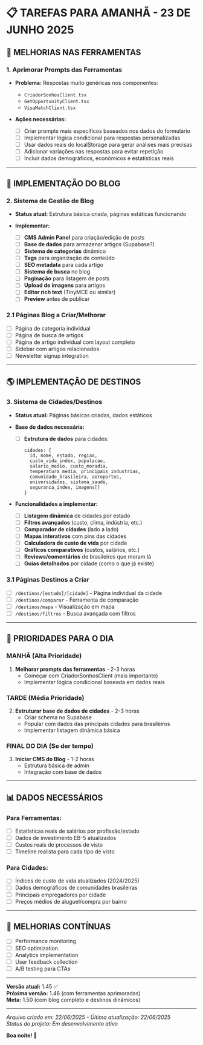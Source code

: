 # 📋 TAREFAS PARA AMANHÃ - 23 DE JUNHO 2025

## 🔧 MELHORIAS NAS FERRAMENTAS

### 1. **Aprimorar Prompts das Ferramentas**
- **Problema:** Respostas muito genéricas nos componentes:
  - `CriadorSonhosClient.tsx`
  - `GetOpportunityClient.tsx` 
  - `VisaMatchClient.tsx`

- **Ações necessárias:**
  - [ ] Criar prompts mais específicos baseados nos dados do formulário
  - [ ] Implementar lógica condicional para respostas personalizadas
  - [ ] Usar dados reais do localStorage para gerar análises mais precisas
  - [ ] Adicionar variações nas respostas para evitar repetição
  - [ ] Incluir dados demográficos, econômicos e estatísticas reais

---

## 📰 IMPLEMENTAÇÃO DO BLOG

### 2. **Sistema de Gestão de Blog**
- **Status atual:** Estrutura básica criada, páginas estáticas funcionando

- **Implementar:**
  - [ ] **CMS Admin Panel** para criação/edição de posts
  - [ ] **Base de dados** para armazenar artigos (Supabase?)
  - [ ] **Sistema de categorias** dinâmico
  - [ ] **Tags** para organização de conteúdo
  - [ ] **SEO metadata** para cada artigo
  - [ ] **Sistema de busca** no blog
  - [ ] **Paginação** para listagem de posts
  - [ ] **Upload de imagens** para artigos
  - [ ] **Editor rich text** (TinyMCE ou similar)
  - [ ] **Preview** antes de publicar

### 2.1 **Páginas Blog a Criar/Melhorar**
- [ ] Página de categoria individual 
- [ ] Página de busca de artigos
- [ ] Página de artigo individual com layout completo
- [ ] Sidebar com artigos relacionados
- [ ] Newsletter signup integration

---

## 🌎 IMPLEMENTAÇÃO DE DESTINOS

### 3. **Sistema de Cidades/Destinos**
- **Status atual:** Páginas básicas criadas, dados estáticos

- **Base de dados necessária:**
  - [ ] **Estrutura de dados** para cidades:
    ```
    cidades: {
      id, nome, estado, regiao,
      custo_vida_index, populacao,
      salario_medio, custo_moradia,
      temperatura_media, principais_industrias,
      comunidade_brasileira, aeroportos,
      universidades, sistema_saude,
      seguranca_index, imagens[]
    }
    ```

- **Funcionalidades a implementar:**
  - [ ] **Listagem dinâmica** de cidades por estado
  - [ ] **Filtros avançados** (custo, clima, indústria, etc.)
  - [ ] **Comparador de cidades** (lado a lado)
  - [ ] **Mapas interativos** com pins das cidades
  - [ ] **Calculadora de custo de vida** por cidade
  - [ ] **Gráficos comparativos** (custos, salários, etc.)
  - [ ] **Reviews/comentários** de brasileiros que moram lá
  - [ ] **Guias detalhados** por cidade (como o que já existe)

### 3.1 **Páginas Destinos a Criar**
- [ ] `/destinos/[estado]/[cidade]` - Página individual da cidade
- [ ] `/destinos/comparar` - Ferramenta de comparação
- [ ] `/destinos/mapa` - Visualização em mapa
- [ ] `/destinos/filtros` - Busca avançada com filtros

---

## 🎯 PRIORIDADES PARA O DIA

### **MANHÃ (Alta Prioridade)**
1. **Melhorar prompts das ferramentas** - 2-3 horas
   - Começar com CriadorSonhosClient (mais importante)
   - Implementar lógica condicional baseada em dados reais

### **TARDE (Média Prioridade)**
2. **Estruturar base de dados de cidades** - 2-3 horas
   - Criar schema no Supabase
   - Popular com dados das principais cidades para brasileiros
   - Implementar listagem dinâmica básica

### **FINAL DO DIA (Se der tempo)**
3. **Iniciar CMS do Blog** - 1-2 horas
   - Estrutura básica de admin
   - Integração com base de dados

---

## 📊 DADOS NECESSÁRIOS

### **Para Ferramentas:**
- [ ] Estatísticas reais de salários por profissão/estado
- [ ] Dados de investimento EB-5 atualizados
- [ ] Custos reais de processos de visto
- [ ] Timeline realista para cada tipo de visto

### **Para Cidades:**
- [ ] Índices de custo de vida atualizados (2024/2025)
- [ ] Dados demográficos de comunidades brasileiras
- [ ] Principais empregadores por cidade
- [ ] Preços médios de aluguel/compra por bairro

---

## 🔄 MELHORIAS CONTÍNUAS

- [ ] Performance monitoring
- [ ] SEO optimization
- [ ] Analytics implementation
- [ ] User feedback collection
- [ ] A/B testing para CTAs

---

**Versão atual:** 1.45 ✅  
**Próxima versão:** 1.46 (com ferramentas aprimoradas)  
**Meta:** 1.50 (com blog completo e destinos dinâmicos)

---

*Arquivo criado em: 22/06/2025 - Última atualização: 22/06/2025*  
*Status do projeto: Em desenvolvimento ativo*

**Boa noite! 🌙**
